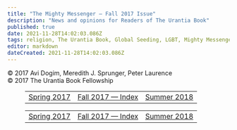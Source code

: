 ```yaml
---
title: "The Mighty Messenger — Fall 2017 Issue"
description: "News and opinions for Readers of The Urantia Book"
published: true
date: 2021-11-28T14:02:03.086Z
tags: religion, The Urantia Book, Global Seeding, LGBT, Mighty Messenger, article
editor: markdown
dateCreated: 2021-11-28T14:02:03.086Z
---
```


<p class="v-card v-sheet theme--light grey lighten-3 px-2">© 2017 Avi Dogim, Meredith J. Sprunger, Peter Laurence<br>© 2017 The Urantia Book Fellowship</p>
<figure class="table chapter-navigator">
  <table>
    <tbody>
      <tr>
        <td>
        <a href="/en/article/The_Mighty_Messenger_2017_Spring">
          <span class="mdi mdi-arrow-left-drop-circle"></span><span class="pl-2">Spring 2017</span>
        </a>
        </td>
        <td>
        <a href="/en/index/articles_mighty_messenger#fall-2017">
          <span class="mdi mdi-book-open-variant"></span><span class="pl-2">Fall 2017 — Index</span>
        </a>
        </td>
        <td>
        <a href="/en/article/The_Mighty_Messenger_2018_Summer">
          <span class="pr-2">Summer 2018</span><span class="mdi mdi-arrow-right-drop-circle"></span>
        </a>
        </td>
      </tr>
    </tbody>
  </table>
</figure>






<figure class="table chapter-navigator">
  <table>
    <tbody>
      <tr>
        <td>
        <a href="/en/article/The_Mighty_Messenger_2017_Spring">
          <span class="mdi mdi-arrow-left-drop-circle"></span><span class="pl-2">Spring 2017</span>
        </a>
        </td>
        <td>
        <a href="/en/index/articles_mighty_messenger#fall-2017">
          <span class="mdi mdi-book-open-variant"></span><span class="pl-2">Fall 2017 — Index</span>
        </a>
        </td>
        <td>
        <a href="/en/article/The_Mighty_Messenger_2018_Summer">
          <span class="pr-2">Summer 2018</span><span class="mdi mdi-arrow-right-drop-circle"></span>
        </a>
        </td>
      </tr>
    </tbody>
  </table>
</figure>
